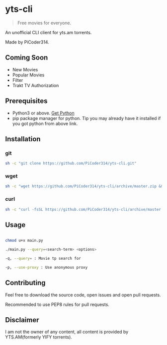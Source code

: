 # yts-cli
> Free movies for everyone.

An unofficial CLI client for yts.am torrents.

Made by PiCoder314.

## Coming Soon
+ New Movies
+ Popular Movies
+ Filter
+ Trakt TV Authorization

## Prerequisites
+ Python3 or above. [Get Python](https://www.python.org/downloads/)
+ pip package manager for python. Tip you may already have it installed if you got python from above link.

## Installation
### git

```sh
sh -c "git clone https://github.com/PiCoder314/yts-cli.git"
```

### wget

```sh
sh -c "wget https://github.com/PiCoder314/yts-cli/archive/master.zip && unzip master.zip && rm master.zip"
```

### curl

```sh
sh -c "curl -fsSL https://github.com/PiCoder314/yts-cli/archive/master.zip -o master.zip && unzip master.zip && rm master.zip"
```
## Usage

```sh

chmod u+x main.py

./main.py --query=<search-term> <options>

-q, --query= : Movie tp search for

-p, --use-proxy : Use anonymous proxy

```


## Contributing
Feel free to download the source code, open issues and open pull requests.

Recommended to use PEP8 rules for pull requests.

## Disclaimer
I am not the owner of any content, all content is provided by YTS.AM(formerly YIFY torrents).
